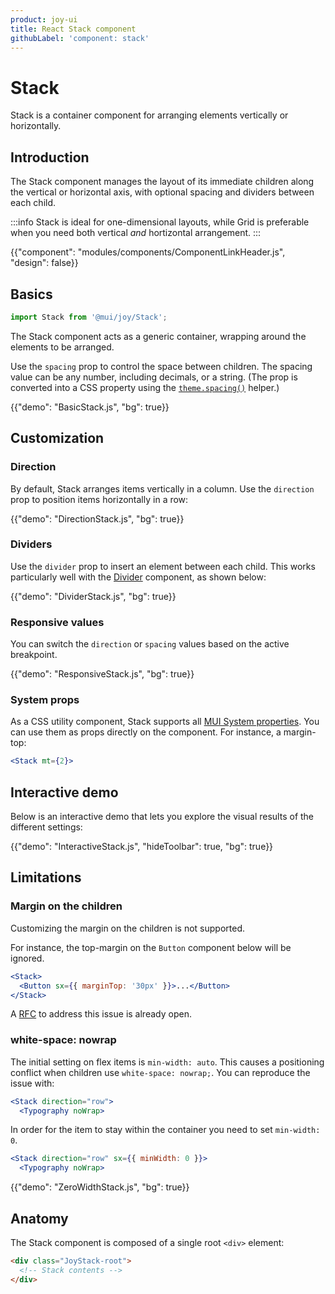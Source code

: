 ```yaml
---
product: joy-ui
title: React Stack component
githubLabel: 'component: stack'
---
```


# Stack

<p class="description">Stack is a container component for arranging elements vertically or horizontally.</p>

## Introduction

The Stack component manages the layout of its immediate children along the vertical or horizontal axis, with optional spacing and dividers between each child.

:::info
Stack is ideal for one-dimensional layouts, while Grid is preferable when you need both vertical _and_ hortizontal arrangement.
:::

{{"component": "modules/components/ComponentLinkHeader.js", "design": false}}

## Basics

```jsx
import Stack from '@mui/joy/Stack';
```

The Stack component acts as a generic container, wrapping around the elements to be arranged.

Use the `spacing` prop to control the space between children.
The spacing value can be any number, including decimals, or a string.
(The prop is converted into a CSS property using the [`theme.spacing()`](/material-ui/customization/spacing/) helper.)

{{"demo": "BasicStack.js", "bg": true}}

## Customization

### Direction

By default, Stack arranges items vertically in a column.
Use the `direction` prop to position items horizontally in a row:

{{"demo": "DirectionStack.js", "bg": true}}

### Dividers

Use the `divider` prop to insert an element between each child.
This works particularly well with the [Divider](/joy-ui/react-divider/) component, as shown below:

{{"demo": "DividerStack.js", "bg": true}}

### Responsive values

You can switch the `direction` or `spacing` values based on the active breakpoint.

{{"demo": "ResponsiveStack.js", "bg": true}}

### System props

As a CSS utility component, Stack supports all [MUI System properties](/system/properties/).
You can use them as props directly on the component.
For instance, a margin-top:

```jsx
<Stack mt={2}>
```

## Interactive demo

Below is an interactive demo that lets you explore the visual results of the different settings:

{{"demo": "InteractiveStack.js", "hideToolbar": true, "bg": true}}

## Limitations

### Margin on the children

Customizing the margin on the children is not supported.

For instance, the top-margin on the `Button` component below will be ignored.

```jsx
<Stack>
  <Button sx={{ marginTop: '30px' }}>...</Button>
</Stack>
```

A [RFC](https://github.com/mui/material-ui/issues/33754) to address this issue is already open.

### white-space: nowrap

The initial setting on flex items is `min-width: auto`.
This causes a positioning conflict when children use `white-space: nowrap;`.
You can reproduce the issue with:

```jsx
<Stack direction="row">
  <Typography noWrap>
```

In order for the item to stay within the container you need to set `min-width: 0`.

```jsx
<Stack direction="row" sx={{ minWidth: 0 }}>
  <Typography noWrap>
```

{{"demo": "ZeroWidthStack.js", "bg": true}}

## Anatomy

The Stack component is composed of a single root `<div>` element:

```html
<div class="JoyStack-root">
  <!-- Stack contents -->
</div>
```
